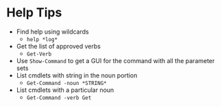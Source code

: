 # Help Tips

- Find help using wildcards
    - `help *log*`
- Get the list of approved verbs
    - `Get-Verb`
- Use `Show-Command` to get a GUI for the command with all the parameter sets
- List cmdlets with string in the noun portion
  - `Get-Command -noun *STRING*`
- List cmdlets with a particular noun
  - `Get-Command -verb Get`

